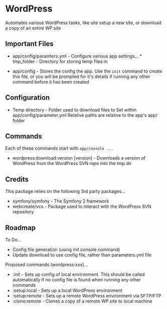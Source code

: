 WordPress
=========

Automates various WordPress tasks, like site setup a new site, or download a copy of 
an entire WP site

Important Files
---------------

* app/config/paramters.yml - Configure various app settings...
                             * tmp_folder - Directory for storing temp files in

* app/config - Stores the config the app.  Use the `init` command to create this
               file, or you will be prompted for it's details if running any other
               command before it has been created


Configuration
-------------
* Temp directory - Folder used to download files to
                   Set within app/config/parameter.yml
                   Relative paths are relative to the app's app/ folder


Commands
--------

Each of these commands start with `app/console ...`

* wordpress:download:version [version] - Downloads a version of WordPress from the
                                         WordPress SVN repo into the tmp dir

Credits
-------
This package relies on the following 3rd party packages...

* symfony/symfony - The Symfony 2 framework
* webcreate/vcs   - Package used to interact with the WordPress SVN repository

Roadmap
-------
To Do...

* Config file generation (using init console command)
* Update download to use config file, rather than parameters.yml file


Proposed commands (wordpress:xxx)...

* :init             - Sets up config of local environment.  This should be called
                      automatically if no config file is found when running any other
                      commands
* :setup:local      - Sets up a local WordPress environment
* :setup:remote     - Sets up a remote WordPress environment via SFTP/FTP
* :clone:remote     - Clones a copy of a remote WP site to local machine
